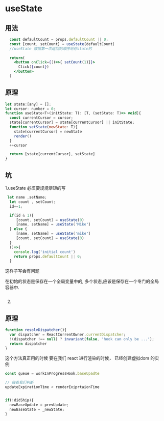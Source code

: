 # useState

## 用法

``` jsx
  const defaultCount = props.defaultCount || 0;
  const [count, setCount] = useState(defaultCount)
  //useState 按照第一次返回的顺序给你state的
  
  return(
    <button onClick={()=>{ setCount(1)}}>
      Click({count})
    </button>
  )

```

## 原理

```js
let state:[any] = [];
let cursor: number = 0;
function useState<T>(initState: T): [T, (setState: T)=> void]{
  const currentCursor = cursor;
  state[currentCursor] = state[currentCursor] || initState;
  function setState(newState: T){
    state[currentCursor] = newState
    render()
  }
  ++cursor

  return [state[currentCursor], setState]
}
```

## 坑

1.useState 必须要规规矩矩的写

```js
 let name ,setName;
  let count , setCount;
  id+=1;

  if(id & 1){
     [count, setCount] = useState(0)
     [name, setName] = useState('Mike')
  } else {
     [name, setName] = useState('mike')
     [count, setCount] = useState(0)
  }
  ()=>{
    console.log('initial count')
    return props.defaultCount || 0;
  }
```

这样子写会有问题


在初始的状态是保存在一个全局变量中的, 多个状态,应该是保存在一个专门的全局容器中. 



``` jsx


```

2.

##  原理

```js
function resolvDispatcher(){
  var dispatcher = ReactCurrentOwner.currentDispatcher;
  !(dispatcher !== null) ? invariant(false, 'hook can only be ...');
  return dispatcher
}
```

这个方法真正用的时候 要在我们 react 进行渲染的时候， 已经创建虚拟dom 的实例

```js
const queue = workInProgressHook.baseUpadte

// 接着我们判断
updateExpirationTime < renderExiprtaionTime


if(!didShip){
  newBaseUpdate = prevUpdate;
  newBaseState = _newState;
}

```


